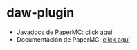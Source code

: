 # daw-plugin

- Javadocs de PaperMC: [click aquí](https://jd.papermc.io/paper/1.21.4/)
- Documentación de PaperMC: [click aquí](https://docs.papermc.io/paper/dev)
